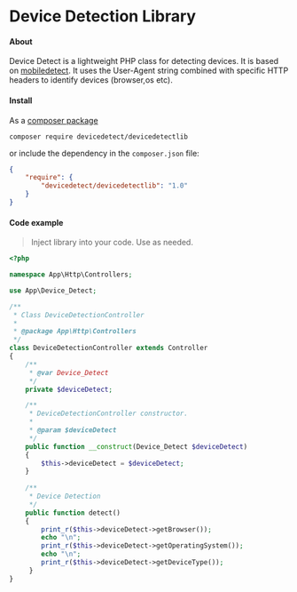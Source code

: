 # Device Detection Library

#### About

Device Detect is a lightweight PHP class for detecting devices. It is based on [mobiledetect](https://github.com/serbanghita/Mobile-Detect).
It uses the User-Agent string combined with specific HTTP headers to identify devices (browser,os etc).


#### Install

As a [composer package](https://packagist.org/packages/mobiledetect/mobiledetectlib)

```
composer require devicedetect/devicedetectlib
```
or include the dependency in the `composer.json` file:
```json
{
    "require": {
        "devicedetect/devicedetectlib": "1.0"
    }
}
```

#### Code example
>  Inject library into your code. Use as needed.
```php
<?php

namespace App\Http\Controllers;

use App\Device_Detect;

/**
 * Class DeviceDetectionController
 *
 * @package App\Http\Controllers
 */
class DeviceDetectionController extends Controller
{
    /**
     * @var Device_Detect
     */
    private $deviceDetect;

    /**
     * DeviceDetectionController constructor.
     *
     * @param $deviceDetect
     */
    public function __construct(Device_Detect $deviceDetect)
    {
        $this->deviceDetect = $deviceDetect;
    }
    
    /**
     * Device Detection
     */
    public function detect()
    {
        print_r($this->deviceDetect->getBrowser());
        echo "\n";
        print_r($this->deviceDetect->getOperatingSystem());
        echo "\n";
        print_r($this->deviceDetect->getDeviceType());
     }
}
```